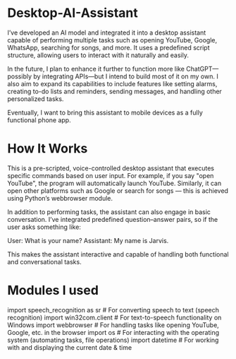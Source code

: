 # Desktop-AI-Assistant

I’ve developed an AI model and integrated it into a desktop assistant capable of performing multiple tasks such as opening YouTube, Google, WhatsApp, searching for songs, and more.
It uses a predefined script structure, allowing users to interact with it naturally and easily.

In the future, I plan to enhance it further to function more like ChatGPT—possibly by integrating APIs—but I intend to build most of it on my own.
I also aim to expand its capabilities to include features like setting alarms, creating to-do lists and reminders, sending messages, and handling other personalized tasks.

Eventually, I want to bring this assistant to mobile devices as a fully functional phone app. 

# How It Works
This is a pre-scripted, voice-controlled desktop assistant that executes specific commands based on user input.
For example, if you say "open YouTube", the program will automatically launch YouTube. Similarly, it can open other platforms such as Google or search for songs — this is achieved using Python’s webbrowser module.

In addition to performing tasks, the assistant can also engage in basic conversation. I’ve integrated predefined question–answer pairs, so if the user asks something like:

User: What is your name?
Assistant: My name is Jarvis.

This makes the assistant interactive and capable of handling both functional and conversational tasks.

# Modules I used
import speech_recognition as sr      # For converting speech to text (speech recognition)
import win32com.client               # For text-to-speech functionality on Windows
import webbrowser                    # For handling tasks like opening YouTube, Google, etc. in the browser
import os                            # For interacting with the operating system (automating tasks, file operations)
import datetime                      # For working with and displaying the current date & time



